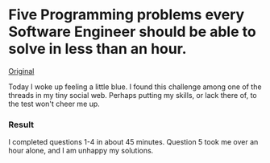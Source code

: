 # Five Programming problems every Software Engineer should be able to solve in less than an hour.

[Original](https://www.shiftedup.com/2015/05/07/five-programming-problems-every-software-engineer-should-be-able-to-solve-in-less-than-1-hour)

Today I woke up feeling a little blue.  I found this challenge among one of the threads in my tiny social web.  Perhaps putting my skills, or lack there of, to the test won't cheer me up.

### Result
I completed questions 1-4 in about 45 minutes.
Question 5 took me over an hour alone, and I am unhappy my solutions.
